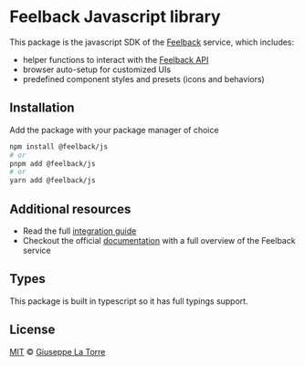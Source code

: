# Feelback Javascript library

This package is the javascript SDK of the [Feelback](https://www.feelback.dev) service, which includes:
- helper functions to interact with the [Feelback API](https://www.feelback.dev/docs/api-reference)
- browser auto-setup for customized UIs
- predefined component styles and presets (icons and behaviors)

## Installation
Add the package with your package manager of choice
```sh
npm install @feelback/js
# or
pnpm add @feelback/js
# or
yarn add @feelback/js
```

## Additional resources
- Read the full [integration guide](https://www.feelback.dev/docs/integrations/html5)
- Checkout the official [documentation](https://www.feelback.dev/docs) with a full overview of the Feelback service


## Types
This package is built in typescript so it has full typings support.

## License
[MIT](LICENSE) © [Giuseppe La Torre](https://github.com/giuseppelt)
